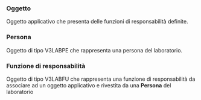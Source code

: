 ### **Oggetto**

Oggetto applicativo che presenta delle funzioni di responsabilità definite.

### **Persona**

Oggetto di tipo V3LABPE che rappresenta una persona del laboratorio.

### **Funzione di responsabilità**

Oggetto di tipo V3LABFU che rappresenta una funzione di responsabilità da associare ad un oggetto applicativo e rivestita da una **Persona** del laboratorio

